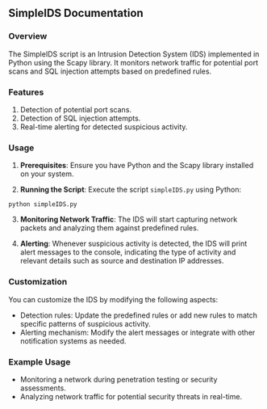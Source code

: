 ## SimpleIDS Documentation

### Overview
The SimpleIDS script is an Intrusion Detection System (IDS) implemented in Python using the Scapy library. It monitors network traffic for potential port scans and SQL injection attempts based on predefined rules.

### Features
1. Detection of potential port scans.
2. Detection of SQL injection attempts.
3. Real-time alerting for detected suspicious activity.

### Usage
1. **Prerequisites**: Ensure you have Python and the Scapy library installed on your system.
   
2. **Running the Script**: Execute the script `simpleIDS.py` using Python:

```python3
python simpleIDS.py
```

3. **Monitoring Network Traffic**: The IDS will start capturing network packets and analyzing them against predefined rules.

4. **Alerting**: Whenever suspicious activity is detected, the IDS will print alert messages to the console, indicating the type of activity and relevant details such as source and destination IP addresses.

### Customization
You can customize the IDS by modifying the following aspects:
- Detection rules: Update the predefined rules or add new rules to match specific patterns of suspicious activity.
- Alerting mechanism: Modify the alert messages or integrate with other notification systems as needed.

### Example Usage
- Monitoring a network during penetration testing or security assessments.
- Analyzing network traffic for potential security threats in real-time.
